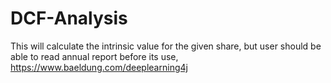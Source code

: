 # DCF-Analysis
This will calculate the intrinsic value for the given share, but user should be able to read annual report before its use,
https://www.baeldung.com/deeplearning4j
